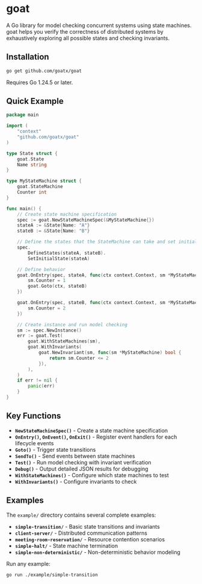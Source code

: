 # goat

A Go library for model checking concurrent systems using state machines. goat helps you verify the correctness of distributed systems by exhaustively exploring all possible states and checking invariants.

## Installation

```bash
go get github.com/goatx/goat
```

Requires Go 1.24.5 or later.

## Quick Example

```go
package main

import (
    "context"
    "github.com/goatx/goat"
)

type State struct {
    goat.State
    Name string
}

type MyStateMachine struct {
    goat.StateMachine
    Counter int
}

func main() {
    // Create state machine specification
    spec := goat.NewStateMachineSpec(&MyStateMachine{})
    stateA := &State{Name: "A"}
    stateB := &State{Name: "B"}

    // Define the states that the StateMachine can take and set initial state
    spec.
        DefineStates(stateA, stateB).
        SetInitialState(stateA)

    // Define behavior
    goat.OnEntry(spec, stateA, func(ctx context.Context, sm *MyStateMachine) {
        sm.Counter = 1
        goat.Goto(ctx, stateB)
    })

    goat.OnEntry(spec, stateB, func(ctx context.Context, sm *MyStateMachine) {
        sm.Counter = 2
    })

    // Create instance and run model checking
    sm := spec.NewInstance()
    err := goat.Test(
        goat.WithStateMachines(sm),
        goat.WithInvariants(
            goat.NewInvariant(sm, func(sm *MyStateMachine) bool {
                return sm.Counter <= 2
            }),
        ),
    )
    if err != nil {
        panic(err)
    }
}
```

## Key Functions

- **`NewStateMachineSpec()`** - Create a state machine specification
- **`OnEntry()`, `OnEvent()`, `OnExit()`** - Register event handlers for each lifecycle events
- **`Goto()`** - Trigger state transitions
- **`SendTo()`** - Send events between state machines
- **`Test()`** - Run model checking with invariant verification
- **`Debug()`** - Output detailed JSON results for debugging
- **`WithStateMachines()`** - Configure which state machines to test
- **`WithInvariants()`** - Configure invariants to check

## Examples

The `example/` directory contains several complete examples:

- **`simple-transition/`** - Basic state transitions and invariants
- **`client-server/`** - Distributed communication patterns
- **`meeting-room-reservation/`** - Resource contention scenarios
- **`simple-halt/`** - State machine termination
- **`simple-non-deterministic/`** - Non-deterministic behavior modeling

Run any example:

```bash
go run ./example/simple-transition
```
